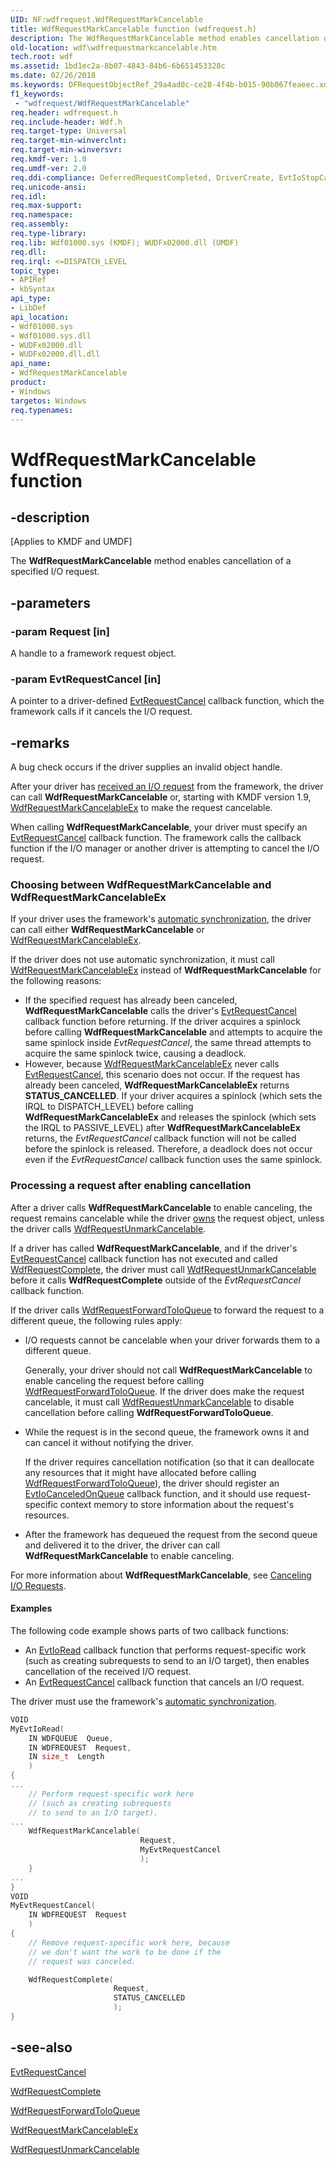 ```yaml
---
UID: NF:wdfrequest.WdfRequestMarkCancelable
title: WdfRequestMarkCancelable function (wdfrequest.h)
description: The WdfRequestMarkCancelable method enables cancellation of a specified I/O request.
old-location: wdf\wdfrequestmarkcancelable.htm
tech.root: wdf
ms.assetid: 1bd1ec2a-8b07-4843-84b6-6b651453328c
ms.date: 02/26/2018
ms.keywords: DFRequestObjectRef_29a4ad0c-ce28-4f4b-b015-90b067feaeec.xml, WdfRequestMarkCancelable, WdfRequestMarkCancelable method, kmdf.wdfrequestmarkcancelable, wdf.wdfrequestmarkcancelable, wdfrequest/WdfRequestMarkCancelable
f1_keywords:
 - "wdfrequest/WdfRequestMarkCancelable"
req.header: wdfrequest.h
req.include-header: Wdf.h
req.target-type: Universal
req.target-min-winverclnt: 
req.target-min-winversvr: 
req.kmdf-ver: 1.0
req.umdf-ver: 2.0
req.ddi-compliance: DeferredRequestCompleted, DriverCreate, EvtIoStopCancel, InvalidReqAccess, InvalidReqAccessLocal, KmdfIrql, KmdfIrql2, MarkCancOnCancReqLocal, ReqIsCancOnCancReq, ReqMarkCancelableSend, ReqNotCanceledLocal, RequestCompleted, RequestCompletedLocal
req.unicode-ansi: 
req.idl: 
req.max-support: 
req.namespace: 
req.assembly: 
req.type-library: 
req.lib: Wdf01000.sys (KMDF); WUDFx02000.dll (UMDF)
req.dll: 
req.irql: <=DISPATCH_LEVEL
topic_type:
- APIRef
- kbSyntax
api_type:
- LibDef
api_location:
- Wdf01000.sys
- Wdf01000.sys.dll
- WUDFx02000.dll
- WUDFx02000.dll.dll
api_name:
- WdfRequestMarkCancelable
product:
- Windows
targetos: Windows
req.typenames: 
---
```


# WdfRequestMarkCancelable function


## -description


<p class="CCE_Message">[Applies to KMDF and UMDF]</p>

The <b>WdfRequestMarkCancelable</b> method enables cancellation of a specified I/O request.


## -parameters




### -param Request [in]

A handle to a framework request object.


### -param EvtRequestCancel [in]

A pointer to a driver-defined <a href="https://docs.microsoft.com/windows-hardware/drivers/ddi/wdfrequest/nc-wdfrequest-evt_wdf_request_cancel">EvtRequestCancel</a> callback function, which the framework calls if it cancels the I/O request.


## -remarks

A bug check occurs if the driver supplies an invalid object handle.




After your driver has <a href="https://docs.microsoft.com/windows-hardware/drivers/wdf/receiving-i-o-requests">received an I/O request</a> from the framework, the driver can call <b>WdfRequestMarkCancelable</b> or, starting with  KMDF version 1.9, <a href="https://docs.microsoft.com/windows-hardware/drivers/ddi/wdfrequest/nf-wdfrequest-wdfrequestmarkcancelableex">WdfRequestMarkCancelableEx</a> to make the request cancelable.

When calling <b>WdfRequestMarkCancelable</b>, your driver must specify an <a href="https://docs.microsoft.com/windows-hardware/drivers/ddi/wdfrequest/nc-wdfrequest-evt_wdf_request_cancel">EvtRequestCancel</a> callback function. The framework calls the callback function if the I/O manager or another driver is attempting to cancel the I/O request.

<h3><a id="choosing"></a><a id="CHOOSING"></a>Choosing between WdfRequestMarkCancelable and WdfRequestMarkCancelableEx</h3>
If your driver uses the framework's <a href="https://docs.microsoft.com/windows-hardware/drivers/wdf/using-automatic-synchronization">automatic synchronization</a>, the driver can call either <b>WdfRequestMarkCancelable</b> or <a href="https://docs.microsoft.com/windows-hardware/drivers/ddi/wdfrequest/nf-wdfrequest-wdfrequestmarkcancelableex">WdfRequestMarkCancelableEx</a>.

If the driver does not use automatic synchronization, it must call <a href="https://docs.microsoft.com/windows-hardware/drivers/ddi/wdfrequest/nf-wdfrequest-wdfrequestmarkcancelableex">WdfRequestMarkCancelableEx</a> instead of <b>WdfRequestMarkCancelable</b> for the following reasons:

<ul>
<li>
If the specified request has already been canceled, <b>WdfRequestMarkCancelable</b> calls the driver's <a href="https://docs.microsoft.com/windows-hardware/drivers/ddi/wdfrequest/nc-wdfrequest-evt_wdf_request_cancel">EvtRequestCancel</a> callback function before returning. If the driver acquires a spinlock before calling <b>WdfRequestMarkCancelable</b> and attempts to acquire the same spinlock inside  <i>EvtRequestCancel</i>, the same thread attempts to acquire the same spinlock twice, causing a deadlock.

</li>
<li>
However, because <a href="https://docs.microsoft.com/windows-hardware/drivers/ddi/wdfrequest/nf-wdfrequest-wdfrequestmarkcancelableex">WdfRequestMarkCancelableEx</a> never calls <a href="https://docs.microsoft.com/windows-hardware/drivers/ddi/wdfrequest/nc-wdfrequest-evt_wdf_request_cancel">EvtRequestCancel</a>, this scenario does not occur. If the request has already been canceled, <b>WdfRequestMarkCancelableEx</b> returns <b>STATUS_CANCELLED</b>. If your driver acquires a spinlock (which sets the IRQL to DISPATCH_LEVEL) before calling <b>WdfRequestMarkCancelableEx</b> and releases the spinlock (which sets the IRQL to PASSIVE_LEVEL) after <b>WdfRequestMarkCancelableEx</b> returns, the <i>EvtRequestCancel</i> callback function will not be called before the spinlock is released. Therefore, a deadlock does not occur even if the <i>EvtRequestCancel</i> callback function uses the same spinlock.

</li>
</ul>
<h3><a id="Processing_a_request_after_enabling_cancellation"></a><a id="processing_a_request_after_enabling_cancellation"></a><a id="PROCESSING_A_REQUEST_AFTER_ENABLING_CANCELLATION"></a>Processing a request after enabling cancellation</h3>
After a driver calls <b>WdfRequestMarkCancelable</b> to enable canceling, the request remains cancelable while the driver <a href="https://docs.microsoft.com/windows-hardware/drivers/wdf/request-ownership">owns</a> the request object, unless the driver calls <a href="https://docs.microsoft.com/windows-hardware/drivers/ddi/wdfrequest/nf-wdfrequest-wdfrequestunmarkcancelable">WdfRequestUnmarkCancelable</a>. 

If a driver has called <b>WdfRequestMarkCancelable</b>, and if the driver's <a href="https://docs.microsoft.com/windows-hardware/drivers/ddi/wdfrequest/nc-wdfrequest-evt_wdf_request_cancel">EvtRequestCancel</a> callback function has not executed and called <a href="https://docs.microsoft.com/windows-hardware/drivers/ddi/wdfrequest/nf-wdfrequest-wdfrequestcomplete">WdfRequestComplete</a>, the driver must call <a href="https://docs.microsoft.com/windows-hardware/drivers/ddi/wdfrequest/nf-wdfrequest-wdfrequestunmarkcancelable">WdfRequestUnmarkCancelable</a> before it calls <b>WdfRequestComplete</b> outside of the <i>EvtRequestCancel</i> callback function.

If the driver calls <a href="https://docs.microsoft.com/windows-hardware/drivers/ddi/wdfrequest/nf-wdfrequest-wdfrequestforwardtoioqueue">WdfRequestForwardToIoQueue</a> to forward the request to a different queue, the following rules apply:

<ul>
<li>
I/O requests cannot be cancelable when your driver forwards them to a different queue. 

Generally, your driver should not call <b>WdfRequestMarkCancelable</b> to enable canceling the request before calling <a href="https://docs.microsoft.com/windows-hardware/drivers/ddi/wdfrequest/nf-wdfrequest-wdfrequestforwardtoioqueue">WdfRequestForwardToIoQueue</a>. If the driver does make the request cancelable, it must call <a href="https://docs.microsoft.com/windows-hardware/drivers/ddi/wdfrequest/nf-wdfrequest-wdfrequestunmarkcancelable">WdfRequestUnmarkCancelable</a> to disable cancellation before calling <b>WdfRequestForwardToIoQueue</b>.

</li>
<li>
While the request is in the second queue, the framework owns it and can cancel it without notifying the driver.

If the driver requires cancellation notification (so that it can deallocate any resources that it might have allocated before calling <a href="https://docs.microsoft.com/windows-hardware/drivers/ddi/wdfrequest/nf-wdfrequest-wdfrequestforwardtoioqueue">WdfRequestForwardToIoQueue</a>), the driver should register an <a href="https://docs.microsoft.com/windows-hardware/drivers/ddi/wdfio/nc-wdfio-evt_wdf_io_queue_io_canceled_on_queue">EvtIoCanceledOnQueue</a> callback function, and it should use request-specific context memory to store information about the request's resources.

</li>
<li>
After the framework has dequeued the request from the second queue and delivered it to the driver, the driver can call <b>WdfRequestMarkCancelable</b> to enable canceling.

</li>
</ul>
For more information about <b>WdfRequestMarkCancelable</b>, see <a href="https://docs.microsoft.com/windows-hardware/drivers/wdf/canceling-i-o-requests">Canceling I/O Requests</a>.


#### Examples

The following code example shows parts of two callback functions: 

<ul>
<li>
An <a href="https://docs.microsoft.com/windows-hardware/drivers/ddi/wdfio/nc-wdfio-evt_wdf_io_queue_io_read">EvtIoRead</a> callback function that performs request-specific work (such as creating subrequests to send to an I/O target), then enables cancellation of the received I/O request.

</li>
<li>
An <a href="https://docs.microsoft.com/windows-hardware/drivers/ddi/wdfrequest/nc-wdfrequest-evt_wdf_request_cancel">EvtRequestCancel</a> callback function that cancels an I/O request.

</li>
</ul>
The driver must use the framework's <a href="https://docs.microsoft.com/windows-hardware/drivers/wdf/using-automatic-synchronization">automatic synchronization</a>.

```cpp
VOID
MyEvtIoRead(
    IN WDFQUEUE  Queue,
    IN WDFREQUEST  Request,
    IN size_t  Length
    )
{
...
    // Perform request-specific work here
    // (such as creating subrequests 
    // to send to an I/O target). 
...
    WdfRequestMarkCancelable(
                             Request,
                             MyEvtRequestCancel
                             );
    }
...
}
VOID
MyEvtRequestCancel(
    IN WDFREQUEST  Request
    )
{
    // Remove request-specific work here, because
    // we don't want the work to be done if the
    // request was canceled.

    WdfRequestComplete(
                       Request,
                       STATUS_CANCELLED
                       );
}
```



## -see-also




<a href="https://docs.microsoft.com/windows-hardware/drivers/ddi/wdfrequest/nc-wdfrequest-evt_wdf_request_cancel">EvtRequestCancel</a>



<a href="https://docs.microsoft.com/windows-hardware/drivers/ddi/wdfrequest/nf-wdfrequest-wdfrequestcomplete">WdfRequestComplete</a>



<a href="https://docs.microsoft.com/windows-hardware/drivers/ddi/wdfrequest/nf-wdfrequest-wdfrequestforwardtoioqueue">WdfRequestForwardToIoQueue</a>



<a href="https://docs.microsoft.com/windows-hardware/drivers/ddi/wdfrequest/nf-wdfrequest-wdfrequestmarkcancelableex">WdfRequestMarkCancelableEx</a>



<a href="https://docs.microsoft.com/windows-hardware/drivers/ddi/wdfrequest/nf-wdfrequest-wdfrequestunmarkcancelable">WdfRequestUnmarkCancelable</a>
 

 

